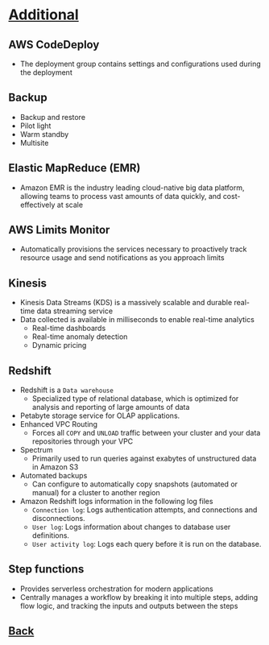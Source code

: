 # [Additional](README.md)

## AWS CodeDeploy

* The deployment group contains settings and configurations used during the deployment

## Backup

* Backup and restore
* Pilot light
* Warm standby
* Multisite

## Elastic MapReduce (EMR)

* Amazon EMR is the industry leading cloud-native big data platform, allowing teams to process vast amounts of data quickly, and cost-effectively at scale

## AWS Limits Monitor

* Automatically provisions the services necessary to proactively track resource usage and send notifications as you approach limits

## Kinesis

* Kinesis Data Streams (KDS) is a massively scalable and durable real-time data streaming service
* Data collected is available in milliseconds to enable real-time analytics
	* Real-time dashboards
	* Real-time anomaly detection
	* Dynamic pricing

## Redshift

* Redshift is a `Data warehouse`
	* Specialized type of relational database, which is optimized for analysis and reporting of large amounts of data
* Petabyte storage service for OLAP applications.
* Enhanced VPC Routing
	* Forces all `COPY` and `UNLOAD` traffic between your cluster and your data repositories through your VPC
* Spectrum
	* Primarily used to run queries against exabytes of unstructured data in Amazon S3
* Automated backups
	* Can configure to automatically copy snapshots (automated or manual) for a cluster to another region
* Amazon Redshift logs information in the following log files
	* `Connection log`: Logs authentication attempts, and connections and disconnections.
	* `User log`: Logs information about changes to database user definitions.
	* `User activity log`: Logs each query before it is run on the database.

## Step functions

* Provides serverless orchestration for modern applications
* Centrally manages a workflow by breaking it into multiple steps, adding flow logic, and tracking the inputs and outputs between the steps

## [Back](README.md)
